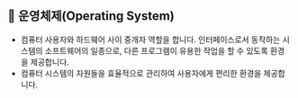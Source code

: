 ## 📌 운영체제(Operating System)
+ 컴퓨터 사용자와 하드웨어 사이 중개자 역할을 합니다. 인터페이스로서 동작하는 시스템의 소프트웨어의 일종으로, 다른 프로그램이 유용한 작업을 할 수 있도록 환경을 제공합니다.   
+ 컴퓨터 시스템의 자원들을 효율적으로 관리하여 사용자에게 편리한 환경을 제공합니다.
